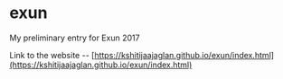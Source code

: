 # exun

My preliminary entry for Exun 2017

Link to the website -- [https://kshitijaajaglan.github.io/exun/index.html](https://kshitijaajaglan.github.io/exun/index.html)
